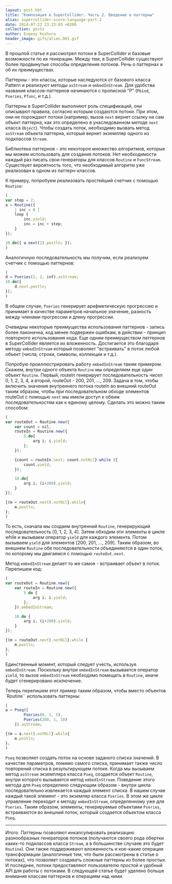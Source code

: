 ```yaml
---
layout: post.hbt
title: "Композиция в SuperCollider. Часть 2. Введение в паттерны"
alias: supercollider-score-language-part-2
date: 2014-07-22 23:23:03 +0200
collection: posts
author: Evgeny Kozhura
header_image: gifs/alien.001.gif
---
```

В прошлой статье я рассмотрел потоки в SuperCollider и базовые возможности по их генерации. Между тем, в SuperCollider существуют более продвинутые способы определения потоков. Речь о паттернах и об их преимуществах.

Паттерны - это классы, которые наследуются от базового класса Pattern и реализуют методы `asStream` и `embedInStream`. Для удобства названия классов-паттернов начинаются с прописной "P" (`Pbind`, `Pseries`, `Pfunc`, и т.д.).

Паттерны в SuperCollider выполняют роль спецификаций, они описывают правила, согласно которым создаются потоки. При этом, они не порождают потоки (например, вызов `next` вернет ссылку на сам объект паттерна, как это определено в унаследованном методе `next` класса `Object`). Чтобы создать поток, необходимо вызвать метод `asStream` объекта паттерна, который вернет экземпляр одного из подклассов `Stream`.

Библиотека паттернов - это некоторое множество алгоритмов, которые мы можем использовать для создания потоков. Нет необходимости каждый раз писать свои генераторы для классов `Routine` и `FuncStream`. Существует вероятность того, что необходимый алгоритм уже реализован в одном из паттерн-классов.

К примеру, попробуем реализовать простейший счетчик с помощью `Routine`:

```javascript
(
var step = 2;
a = Routine({
    | inc = 0 |
    loop {
        inc.yield;
        inc = inc + step;
    }
});

10.do({ a.next(2).postln; });
)
```

Аналогичную последовательность мы получим, если реализуем счетчик с помощью паттернов:

```javascript
(
d = Pseries(2, 2, inf).asStream;
10.do({
    d.next.postln;
});
)
```

В общем случае, `Pseries` генерирует арифметическую прогрессию и принимает в качестве параметров начальное значение, разность между членами прогрессии и длину прогреcсии.

Очевидны некоторые преимущества использования паттернов - запись более лаконична, код менее подвержен ошибкам, в действии - принцип повторного использования кода. Еще одним преимуществом паттернов в SuperCollider является их вложенность. Достигается это благодаря методу `embedInStream` который позволяет "встраивать" в поток любой объект (числа, строки, символы, коллекции и т.д.).

Попробую проиллюстрировать работу `embedInStream` таким примером. Скажем, внутри одного объекта `Routine` мы определяем еще один объект `Routine`. Первый, routeIn генерирует последовательность чисел 0, 1, 2, 3, 4, а  второй, routeOut - 200, 201, ..., 209. Задача в том, чтобы включить значения внутреннего потока routeIn во внешний routeOut таким образом, чтобы при последовательном обходе элементов routeOut с помощью `next` мы имели доступ к обеим последовательностям как к единому целому. Сделать это можно таким способом:

```javascript
(
var routeOut = Routine.new({
    var count = nil,
    routeIn = Routine.new({
        5.do{
            arg i; i.yield;
        };
    });

    {count = routeIn.next; count.notNil}.while ({
        count.yield;
    });

    10.do{
        arg i; (i+200).yield;
    }
});

{(m = routeOut.next).notNil}.while{
    m.postln;
};
)
```

То есть, сначала мы создаем внутренний `Routine`, генерирующий последовательность [0, 1, 2, 3, 4]. Затем обходим эти элементы в цикле while и вызываем оператор `yield` для каждого элемента. Потом вызываем `yield` для элементов [200, 201, ..., 209]. Таким образом, во внешнем `Routine` обе последовательности объединяются в один поток, по которому мы двигаемся с помощью `routeOut.next`.

Метод `embedInStream` делает то же самое - встраивает объект в поток. Перепишем код:

```javascript
(
var routeOut = Routine.new({
    var routeIn = Routine.new({
        5.do {
            arg i; i.yield;
        };
    }).embedInStream;

    10.do {
        arg i; (i+200).yield;
    }
});

{(m = routeOut.next).notNil}.while {
    m.postln;
};
)
```

Единственный момент, который следует учесть, используя `embedInStream`. Поскольку внутри `embedInStream` вызывается оператор `yield`, то вызов `embedInStream` необходимо помещать в `Routine`, иначе будет сгенерировано исключение.

Теперь перепишем этот пример таким образом, чтобы вместо объектов `Routine`` использовать паттерны:

```javascript
(
a = Pseq([
        Pseries(0, 1, 5),
        Pseries(200, 1, 10)
    ]).asStream;

{(m = a.next).notNil}.while{
    m.postln;
};
)
```

`Pseq` позволяет создать поток на основе заданого списка значений. В качестве параметров, помимо самого списка, принимает также число повторений списка в результирующем потоке. Когда мы вызываем метод `asStream` экземпляра класса `Pseq`, создается объект `Routine`, внутри которого вызывается метод `embedInStream`. Поведение этого метода для `Pseq` определено следующим образом - внутри цикла последовательно извлекается каждый элемент списка. В нашем случае каждый такой элемент - это экземляр класса `Pseries`. В этом же цикле управление переходит к методу `embedInStream`, определенному уже для `Pseries`. Таким образом, элементы, генерируемые объектами `Pseries`, встраиваются во внешний поток, который создается объектом класса `Pseq`.

---
Итого. Паттерны позволяют инкапсулировать реализацию разнообразных генераторов потоков (получаются своего рода обертки каких-то подклассов класса `Stream`, а в большинстве случаев это будет `Routine`). Они также поддерживают вложенность и кое-какие операции трансформации (аналогичные тем, что были рассмотрены в статье о потоках), что позволяет создавать сложные паттерны из более простых. И последнее, потоки предоставляют пользователю простой и удобный API для работы с потоками. В следующей статье будет уделено больше внимания классам паттернов и операциям над ними.